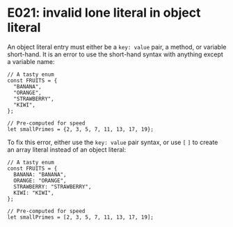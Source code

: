 # E021: invalid lone literal in object literal

An object literal entry must either be a `key: value` pair, a method, or
variable short-hand. It is an error to use the short-hand syntax with anything
except a variable name:

    // A tasty enum
    const FRUITS = {
      "BANANA",
      "ORANGE",
      "STRAWBERRY",
      "KIWI",
    };

    // Pre-computed for speed
    let smallPrimes = {2, 3, 5, 7, 11, 13, 17, 19};

To fix this error, either use the `key: value` pair syntax, or use `[` `]` to
create an array literal instead of an object literal:

    // A tasty enum
    const FRUITS = {
      BANANA: "BANANA",
      ORANGE: "ORANGE",
      STRAWBERRY: "STRAWBERRY",
      KIWI: "KIWI",
    };

    // Pre-computed for speed
    let smallPrimes = [2, 3, 5, 7, 11, 13, 17, 19];
